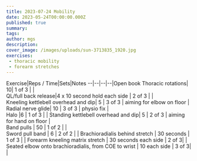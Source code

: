 ```yaml
---
title: 2023-07-24 Mobility
date: 2023-05-24T00:00:00.000Z
published: true
summary: 
tags:
author: mgs
description: 
cover_image: /images/uploads/sun-3713835_1920.jpg
exercises: 
 - thoracic mobility
 - forearm stretches
---
```


Exercise|Reps / Time|Sets|Notes
--|--|--|--|Open book Thoracic rotations|  10| 1 of 3 |  |  
QL/full back release|4 x 10 second hold each side  | 2 of 3 |  |  
Kneeling kettlebell overhead and dip| 5 | 3 of 3 | aiming for elbow on floor |  
Radial nerve glide| 10 | 3 of 3 |  physio fix |  
Halo |6 | 1 of 3 | |
Standing kettlebell overhead and dip| 5 | 2 of 3 | aiming for hand on floor |  
Band pulls | 50 | 1 of 2 |  |  
Sword pull band | 6 |  2 of 2 |   |
Brachioradialis behind stretch  | 30 seconds |  1 of 3 |   |
Forearm kneeling matrix stretch  | 30 seconds each side |  2 of 3|   |
Seated elbow onto brachioradialis, from COE to wrist | 10 each side |  3 of 3|   |
